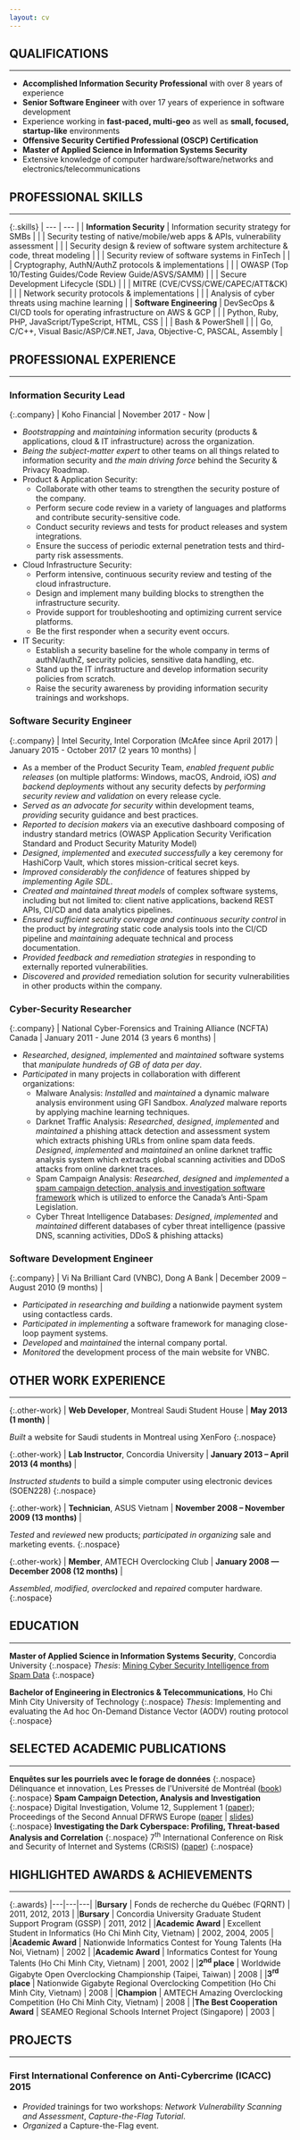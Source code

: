 ```yaml
---
layout: cv
---
```

## QUALIFICATIONS
---
* **Accomplished Information Security Professional** with over 8 years of experience
* **Senior Software Engineer** with over 17 years of experience in software development
* Experience working in **fast-paced, multi-geo** as well as **small, focused, startup-like** environments
* **Offensive Security Certified Professional (OSCP) Certification**
* **Master of Applied Science in Information Systems Security**
* Extensive knowledge of computer hardware/software/networks and electronics/telecommunications

## PROFESSIONAL SKILLS
---

{:.skills}
| --- | --- |
| **Information Security** | Information security strategy for SMBs |
|  | Security testing of native/mobile/web apps & APIs, vulnerability assessment |
|  | Security design & review of software system architecture & code, threat modeling |
|  | Security review of software systems in FinTech |
|  | Cryptography, AuthN/AuthZ protocols & implementations |
|  | OWASP (Top 10/Testing Guides/Code Review Guide/ASVS/SAMM) |
|  | Secure Development Lifecycle (SDL) |
|  | MITRE (CVE/CVSS/CWE/CAPEC/ATT&CK) |
|  | Network security protocols & implementations |
|  | Analysis of cyber threats using machine learning |
| **Software Engineering** | DevSecOps & CI/CD tools for operating infrastructure on AWS & GCP |
|  | Python, Ruby, PHP, JavaScript/TypeScript, HTML, CSS |
|  | Bash & PowerShell |
|  | Go, C/C++, Visual Basic/ASP/C#.NET, Java, Objective-C, PASCAL, Assembly |

## PROFESSIONAL EXPERIENCE
---
### Information Security Lead

{:.company}
| Koho Financial | November 2017 - Now |

* *Bootstrapping* and *maintaining* information security (products & applications, cloud & IT infrastructure) across the organization.
* *Being the subject-matter expert* to other teams on all things related to information security and *the main driving force* behind the Security & Privacy Roadmap.
* Product & Application Security:
	* Collaborate with other teams to strengthen the security posture of the company.
	* Perform secure code review in a variety of languages and platforms and contribute security-sensitive code.
	* Conduct security reviews and tests for product releases and system integrations.
	* Ensure the success of periodic external penetration tests and third-party risk assessments.
* Cloud Infrastructure Security:
	* Perform intensive, continuous security review and testing of the cloud infrastructure.
	* Design and implement many building blocks to strengthen the infrastructure security.
	* Provide support for troubleshooting and optimizing current service platforms.
	* Be the first responder when a security event occurs.
* IT Security:
	* Establish a security baseline for the whole company in terms of authN/authZ, security policies, sensitive data handling, etc.
	* Stand up the IT infrastructure and develop information security policies from scratch.
	* Raise the security awareness by providing information security trainings and workshops.

### Software Security Engineer

{:.company}
| Intel Security, Intel Corporation (McAfee since April 2017) | January 2015 - October 2017 (2 years 10 months) |

* As a member of the Product Security Team, *enabled frequent public releases* (on multiple platforms: Windows, macOS, Android, iOS) *and backend deployments* without any security defects by *performing security review and validation* on every release cycle.
* *Served as an advocate for security* within development teams, *providing* security guidance and best practices.
* *Reported to decision makers* via an executive dashboard composing of industry standard metrics (OWASP Application Security Verification Standard and Product Security Maturity Model)
* *Designed*, *implemented* and *executed successfully* a key ceremony for HashiCorp Vault, which stores mission-critical secret keys.
* *Improved considerably the confidence* of features shipped by *implementing Agile SDL*.
* *Created and maintained threat models* of complex software systems, including but not limited to: client native applications, backend REST APIs, CI/CD and data analytics pipelines.
* *Ensured sufficient security coverage and continuous security control* in the product by *integrating* static code analysis tools into the CI/CD pipeline and *maintaining* adequate technical and process documentation.
* *Provided feedback and remediation strategies* in responding to externally reported vulnerabilities.
* *Discovered* and *provided* remediation solution for security vulnerabilities in other products within the company.

### Cyber-Security Researcher

{:.company}
| National Cyber-Forensics and Training Alliance (NCFTA) Canada | January 2011 - June 2014 (3 years 6 months) |

* *Researched*, *designed*, *implemented* and *maintained* software systems that *manipulate hundreds of GB of data per day*.
* *Participated* in many projects in collaboration with different organizations:
  * Malware Analysis: *Installed* and *maintained* a dynamic malware analysis environment using GFI Sandbox. *Analyzed* malware reports by applying machine learning techniques.
  * Darknet Traffic Analysis: *Researched*, *designed*, *implemented* and *maintained* a phishing attack detection and assessment system which extracts phishing URLs from online spam data feeds. *Designed*, *implemented* and *maintained* an online darknet traffic analysis system which extracts global scanning activities and DDoS attacks from online darknet traces.
  * Spam Campaign Analysis: *Researched*, *designed* and *implemented* a [spam campaign detection, analysis and investigation software framework](http://publications.gc.ca/site/eng/9.818785/publication.html) which is utilized to enforce the Canada’s Anti-Spam Legislation.
  * Cyber Threat Intelligence Databases: *Designed*, *implemented* and *maintained* different databases of cyber threat intelligence (passive DNS, scanning activities, DDoS & phishing attacks)

### Software Development Engineer

{:.company}
| Vi Na Brilliant Card (VNBC), Dong A Bank | December 2009 – August 2010 (9 months) |

- *Participated in researching and building* a nationwide payment system using contactless cards.
- *Participated in implementing* a software framework for managing close-loop payment systems.
- *Developed* and *maintained* the internal company portal.
- *Monitored* the development process of the main website for VNBC.

## OTHER WORK EXPERIENCE
---

{:.other-work}
| **Web Developer**, Montreal Saudi Student House | **May 2013 (1 month)** |

*Built* a website for Saudi students in Montreal using XenForo
{:.nospace}

{:.other-work}
| **Lab Instructor**, Concordia University | **January 2013 – April 2013 (4 months)** |

*Instructed students* to build a simple computer using electronic devices (SOEN228)
{:.nospace}

{:.other-work}
| **Technician**, ASUS Vietnam | **November 2008 – November 2009 (13 months)** |

*Tested* and *reviewed* new products; *participated in organizing* sale and marketing events.
{:.nospace}

{:.other-work}
| **Member**, AMTECH Overclocking Club | **January 2008 — December 2008 (12 months)** |

*Assembled*, *modified*, *overclocked* and *repaired* computer hardware.
{:.nospace}

## EDUCATION
---
**Master of Applied Science in Information Systems Security**, Concordia University
{:.nospace}
*Thesis*: [Mining Cyber Security Intelligence from Spam Data](https://www.google.com/search?q=%22Mining+Cyber+Security+Intelligence+from+Spam+Data%22)
{:.nospace}

**Bachelor of Engineering in Electronics & Telecommunications**, Ho Chi Minh City University of Technology
{:.nospace}
*Thesis*: Implementing and evaluating the Ad hoc On-Demand Distance Vector (AODV) routing protocol
{:.nospace}


## SELECTED ACADEMIC PUBLICATIONS
---
**Enquêtes sur les pourriels avec le forage de données**
{:.nospace}
Délinquance et innovation, Les Presses de l'Université de Montréal ([book](https://www.pum.umontreal.ca/catalogue/delinquance-et-innovation))
{:.nospace}
**Spam Campaign Detection, Analysis and Investigation**
{:.nospace}
Digital Investigation, Volume 12, Supplement 1 ([paper](https://www.sciencedirect.com/science/article/pii/S1742287615000079)); Proceedings of the Second Annual DFRWS Europe ([paper](https://www.dfrws.org/sites/default/files/session-files/paper-spam_campaign_detection_analysis_and_investigation.pdf) | [slides](https://www.dfrws.org/sites/default/files/session-files/pres-spam_campaign_detection_analysis_and_investigation.pdf))
{:.nospace}
**Investigating the Dark Cyberspace: Profiling, Threat-based Analysis and Correlation**
{:.nospace}
7<sup>th</sup> International Conference on Risk and Security of Internet and Systems (CRiSIS) ([paper](https://ieeexplore.ieee.org/abstract/document/6378947))
{:.nospace}

## HIGHLIGHTED AWARDS & ACHIEVEMENTS
---

{:.awards}
|---|---|---|
|**Bursary** | Fonds de recherche du Québec (FQRNT) | 2011, 2012, 2013 |
|**Bursary** | Concordia University Graduate Student Support Program (GSSP) | 2011, 2012 |
|**Academic Award** | Excellent Student in Informatics (Ho Chi Minh City, Vietnam) | 2002, 2004, 2005 |
|**Academic Award** | Nationwide Informatics Contest for Young Talents (Ha Noi, Vietnam) | 2002 |
|**Academic Award** | Informatics Contest for Young Talents (Ho Chi Minh City, Vietnam) | 2001, 2002 |
|**2<sup>nd</sup> place** | Worldwide Gigabyte Open Overclocking Championship (Taipei, Taiwan) | 2008 |
|**3<sup>rd</sup> place** | Nationwide Gigabyte Regional Overclocking Competition (Ho Chi Minh City, Vietnam) | 2008 |
|**Champion** | AMTECH Amazing Overclocking Competition (Ho Chi Minh City, Vietnam) | 2008 |
|**The Best Cooperation Award** | SEAMEO Regional Schools Internet Project (Singapore) | 2003 |

## PROJECTS
---
### First International Conference on Anti-Cybercrime (ICACC) 2015
* *Provided* trainings for two workshops: *Network Vulnerability Scanning and Assessment*, *Capture-the-Flag Tutorial*.
* *Organized* a Capture-the-Flag event.
